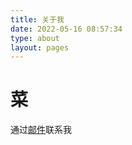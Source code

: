 ```yaml
---
title: 关于我
date: 2022-05-16 08:57:34
type: about
layout: pages
---
```


# 菜

通过[邮件](mailto:i@krishu.moe)联系我
